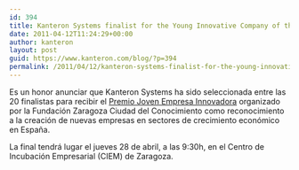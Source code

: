 ```yaml
---
id: 394
title: Kanteron Systems finalist for the Young Innovative Company of the Year Award
date: 2011-04-12T11:24:29+00:00
author: kanteron
layout: post
guid: https://www.kanteron.com/blog/?p=394
permalink: /2011/04/12/kanteron-systems-finalist-for-the-young-innovative-company-of-the-year-award/
---
```

Es un honor anunciar que Kanteron Systems ha sido seleccionada entre las 20 finalistas para recibir el <a title="Premio" href="https://www.jovenempresainnovadora.com/blog/premio/" target="_blank">Premio Joven Empresa Innovadora</a> organizado por la Fundación Zaragoza Ciudad del Conocimiento como reconocimiento a la creación de nuevas empresas en sectores de crecimiento económico en España.

La final tendrá lugar el jueves 28 de abril, a las 9:30h, en el Centro de Incubación Empresarial (CIEM) de Zaragoza.